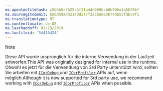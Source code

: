 ```yaml
---
ms.openlocfilehash: c5b6b5c7625c3f21a44d969bcb0b996a1a5679bf
ms.sourcegitcommit: b56d59ad42140d277f2acbd003b74d655fdbc9f1
ms.translationtype: MT
ms.contentlocale: de-DE
ms.lasthandoff: 01/19/2019
ms.locfileid: "54416424"
---
```

> [!NOTE]
> <span data-ttu-id="e6a28-101">Diese API wurde ursprünglich für die interne Verwendung in der Laufzeit entworfen.</span><span class="sxs-lookup"><span data-stu-id="e6a28-101">This API was originally designed for internal use in the runtime.</span></span> <span data-ttu-id="e6a28-102">Obwohl es jetzt für die Verwendung von 3rd Party unterstützt wird, sollten Sie arbeiten mit [ `ICorDebug` ](../docs/framework/unmanaged-api/debugging/debugging-interfaces.md) und [ `ICorProfiler` ](../docs/framework/unmanaged-api/profiling/profiling-interfaces.md) APIs auf, wenn möglich.</span><span class="sxs-lookup"><span data-stu-id="e6a28-102">Although it is now supported for 3rd party use, we recommend working with [`ICorDebug`](../docs/framework/unmanaged-api/debugging/debugging-interfaces.md) and [`ICorProfiler`](../docs/framework/unmanaged-api/profiling/profiling-interfaces.md) APIs when possible.</span></span>